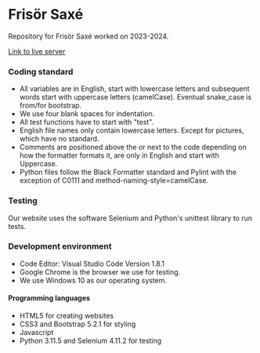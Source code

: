 # Frisör Saxé
Repository for Frisör Saxé worked on 2023-2024.

[Link to live server](https://ntig-uppsala.github.io/frisorsaxe/)



### Coding standard
- All variables are in English, start with lowercase letters and subsequent words start with uppercase letters (camelCase). Eventual snake_case is from/for bootstrap.
- We use four blank spaces for indentation.
- All test functions have to start with "test".
- English file names only contain lowercase letters. Except for pictures, which have no standard.
- Comments are positioned above the or next to the code depending on how the formatter formats it, are only in English and start with Uppercase.
- Python files follow the Black Formatter standard and Pylint with the exception of C0111 and method-naming-style=camelCase.

### Testing
Our website uses the software Selenium and Python's unittest library to run tests. 

### Development environment
- Code Editor: Visual Studio Code Version 1.8.1
- Google Chrome is the browser we use for testing.
- We use Windows 10 as our operating system.

#### Programming languages
- HTML5 for creating websites
- CSS3 and Bootstrap 5.2.1 for styling
- Javascript
- Python 3.11.5 and Selenium 4.11.2 for testing
